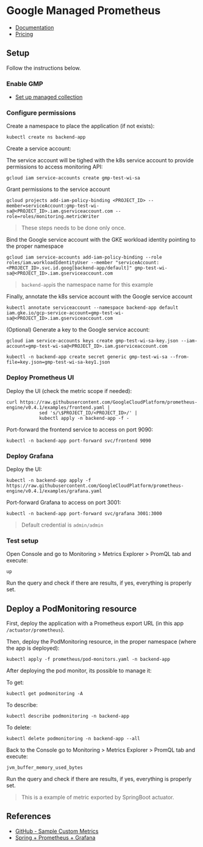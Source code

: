 # Google Managed Prometheus

* [Documentation](https://cloud.google.com/stackdriver/docs/managed-prometheus)
* [Pricing](https://cloud.google.com/managed-prometheus#section-10)

## Setup 

Follow the instructions below.

### Enable GMP

* [Set up managed collection](https://cloud.google.com/stackdriver/docs/managed-prometheus/setup-managed)

### Configure permissions

Create a namespace to place the application (if not exists):

```
kubectl create ns backend-app
```

Create a service account:

The service account will be tighed with the k8s service account to provide permissions to access monitoring API:

```
gcloud iam service-accounts create gmp-test-wi-sa
```

Grant permissions to the service account

```
gcloud projects add-iam-policy-binding <PROJECT_ID> --member=serviceAccount:gmp-test-wi-sa@<PROJECT_ID>.iam.gserviceaccount.com --role=roles/monitoring.metricWriter
```

> These steps needs to be done only once. 

Bind the Google service account with the GKE workload identity pointing to the proper namespace

```
gcloud iam service-accounts add-iam-policy-binding --role roles/iam.workloadIdentityUser --member "serviceAccount:<PROJECT_ID>.svc.id.goog[backend-app/default]" gmp-test-wi-sa@<PROJECT_ID>.iam.gserviceaccount.com
```

> `backend-app`is the namespace name for this example

Finally, annotate the k8s service account with the Google service account

```
kubectl annotate serviceaccount --namespace backend-app default iam.gke.io/gcp-service-account=gmp-test-wi-sa@<PROJECT_ID>.iam.gserviceaccount.com
```

(Optional) Generate a key to the Google service account:

```
gcloud iam service-accounts keys create gmp-test-wi-sa-key.json --iam-account=gmp-test-wi-sa@<PROJECT_ID>.iam.gserviceaccount.com
```

```
kubectl -n backend-app create secret generic gmp-test-wi-sa --from-file=key.json=gmp-test-wi-sa-key1.json
```

### Deploy Prometheus UI

Deploy the UI (check the metric scope if needed):

```
curl https://raw.githubusercontent.com/GoogleCloudPlatform/prometheus-engine/v0.4.1/examples/frontend.yaml |
			sed 's/\$PROJECT_ID/<PROJECT_ID>/' |
			kubectl apply -n backend-app -f -			
```

Port-forward the frontend service to access on port 9090:

```
kubectl -n backend-app port-forward svc/frontend 9090            
```

### Deploy Grafana

Deploy the UI:
		
```        
kubectl -n backend-app apply -f https://raw.githubusercontent.com/GoogleCloudPlatform/prometheus-engine/v0.4.1/examples/grafana.yaml	
```

Port-forward Grafana to access on port 3001:

```
kubectl -n backend-app port-forward svc/grafana 3001:3000
```

> Default credential is `admin/admin`

### Test setup

Open Console and go to Monitoring > Metrics Explorer > PromQL tab and execute:

```
up
```

Run the query and check if there are results, if yes, everything is properly set.

## Deploy a PodMonitoring resource

First, deploy the application with a Prometheus export URL (in this app `/actuator/prometheus`).

Then, deploy the PodMonitoring resource, in the proper namespace (where the app is deployed):

```
kubectl apply -f prometheus/pod-monitors.yaml -n backend-app
```

After deploying the pod monitor, its possible to manage it:

To get:

```
kubectl get podmonitoring -A
```

To describe:

```
kubectl describe podmonitoring -n backend-app
```

To delete:

```
kubectl delete podmonitoring -n backend-app --all
```

Back to the Console go to Monitoring > Metrics Explorer > PromQL tab and execute:

```
jvm_buffer_memory_used_bytes
```

Run the query and check if there are results, if yes, everything is properly set.

> This is a example of metric exported by SpringBoot actuator.

## References

* [GitHub - Sample Custom Metrics](https://github.com/msathe-tech/custom-metrics-prometheus)
* [Spring + Prometheus + Grafana](https://medium.com/@luanrubensf/monitoring-spring-applications-with-prometheus-and-grafana-ae50bbdd1920)